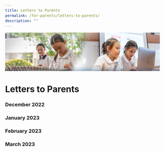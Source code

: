 ```yaml
---
title: Letters to Parents
permalink: /for-parents/letters-to-parents/
description: ""
---
```

![](/images/ForParents.jpg)

Letters to Parents
=======================

### **December 2022**



### **January 2023**



### **February 2023**



### **March 2023**

